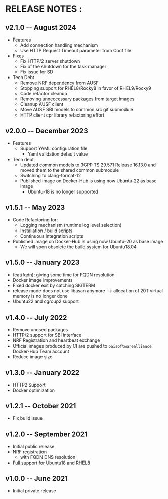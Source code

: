 # RELEASE NOTES : #

## v2.1.0 -- August 2024 ##

* Features
  - Add connection handling mechanism
  - Use HTTP Request Timeout parameter from Conf file
* Fixes
  - Fix HTTP/2 server shutdown
  - Fix of the shutdown for the task manager
  - Fix issue for SD
* Tech Debt
  - Remove NRF dependency from AUSF
  - Stopping support for RHEL8/Rocky8 in favor of RHEL9/Rocky9
  - Code refactor cleanup
  - Removing unneccessary packages from target images
  - Cleanup AUSF client
  - Move AUSF SBI models to common src git submodule
  - HTTP client cpr library refactoring effort

## v2.0.0 -- December 2023 ##

* Features
  - Support YAML configuration file
    * Yaml validation default value
* Tech debt
  - Updated common models to 3GPP TS 29.571 Release 16.13.0 and moved them to the shared common submodule
  - Switching to clang-format-12
  - Published image on Docker-Hub is using now Ubuntu-22 as base image
    * Ubuntu-18 is no longer supported

## v1.5.1 -- May 2023 ##

* Code Refactoring for:
  * Logging mechanism (runtime log level selection)
  * Installation / build scripts
  * Continuous Integration scripts
* Published image on Docker-Hub is using now Ubuntu-20 as base image
  * We will soon obsolete the build system for Ubuntu18.04

## v1.5.0 -- January 2023 ##

* feat(fqdn): giving some time for FQDN resolution
* Docker image improvements
* Fixed docker exit by catching SIGTERM
* release mode does not use libasan anymore --> allocation of 20T virtual memory is no longer done
* Ubuntu22 and cgroup2 support

## v1.4.0 -- July 2022 ##

* Remove unused packages
* HTTP/2 support for SBI interface
* NRF Registration and heartbeat exchange
* Official images produced by CI are pushed to `oaisoftwarealliance` Docker-Hub Team account
* Reduce image size

## v1.3.0 -- January 2022 ##

* HTTP2 Support
* Docker optimization

## v1.2.1 -- October 2021 ##

* Fix build issue

## v1.2.0 -- September 2021 ##

* Initial public release
* NRF registration
  - with FQDN DNS resolution
* Full support for Ubuntu18 and RHEL8

## v1.0.0 -- June 2021 ##

* Initial private release

